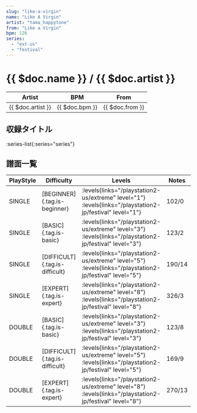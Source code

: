 ```yaml
---
slug: "like-a-virgin"
name: "Like A Virgin"
artist: "tama_happytone"
from: "Like a Virgin"
bpm: 126
series:
  - "ext-us"
  - "festival"
---
```


# {{ $doc.name }} / {{ $doc.artist }}

|Artist|BPM|From|
|------|---|----|
|{{ $doc.artist }}|{{ $doc.bpm }}|{{ $doc.from }}|

## 収録タイトル

:series-list{:series="series"}

## 譜面一覧

|PlayStyle|Difficulty|Levels|Notes|Movie|
|---------|----------|------|-----|-----|
|SINGLE|[BEGINNER]{.tag.is-beginner}| :levels{links="/playstation2-us/extreme" level="1"} :levels{links="/playstation2-jp/festival" level="1"}|102/0||
|SINGLE|[BASIC]{.tag.is-basic}| :levels{links="/playstation2-us/extreme" level="3"} :levels{links="/playstation2-jp/festival" level="3"}|123/2||
|SINGLE|[DIFFICULT]{.tag.is-difficult}| :levels{links="/playstation2-us/extreme" level="5"} :levels{links="/playstation2-jp/festival" level="5"}|190/14||
|SINGLE|[EXPERT]{.tag.is-expert}| :levels{links="/playstation2-us/extreme" level="8"} :levels{links="/playstation2-jp/festival" level="8"}|326/3||
|DOUBLE|[BASIC]{.tag.is-basic}| :levels{links="/playstation2-us/extreme" level="3"} :levels{links="/playstation2-jp/festival" level="3"}|123/8||
|DOUBLE|[DIFFICULT]{.tag.is-difficult}| :levels{links="/playstation2-us/extreme" level="5"} :levels{links="/playstation2-jp/festival" level="5"}|169/9||
|DOUBLE|[EXPERT]{.tag.is-expert}| :levels{links="/playstation2-us/extreme" level="8"} :levels{links="/playstation2-jp/festival" level="8"}|270/13||
